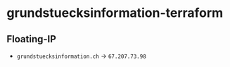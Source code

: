 # grundstuecksinformation-terraform

## Floating-IP
- `grundstuecksinformation.ch` -> `67.207.73.98`